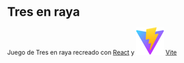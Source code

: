 # Tres en raya

Juego de Tres en raya recreado con [React](https://es.react.dev/) y ![Image for vite Svg](./public/vite.svg) [Vite](https://vitejs.dev/)
